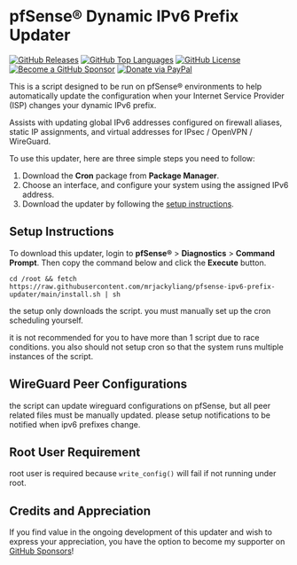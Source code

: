 pfSense® Dynamic IPv6 Prefix Updater
=====================================

[![GitHub Releases](https://img.shields.io/github/v/release/mrjackyliang/pfsense-ipv6-prefix-updater?style=flat-square&logo=github&logoColor=%23ffffff&color=%23b25da6)](https://github.com/mrjackyliang/pfsense-ipv6-prefix-updater/releases)
[![GitHub Top Languages](https://img.shields.io/github/languages/top/mrjackyliang/pfsense-ipv6-prefix-updater?style=flat-square&logo=php&logoColor=%23ffffff&color=%236688c3)](https://github.com/mrjackyliang/pfsense-ipv6-prefix-updater)
[![GitHub License](https://img.shields.io/github/license/mrjackyliang/pfsense-ipv6-prefix-updater?style=flat-square&logo=googledocs&logoColor=%23ffffff&color=%2348a56a)](https://github.com/mrjackyliang/pfsense-ipv6-prefix-updater/blob/main/LICENSE)
[![Become a GitHub Sponsor](https://img.shields.io/badge/github-sponsor-gray?style=flat-square&logo=githubsponsors&logoColor=%23ffffff&color=%23eaaf41)](https://github.com/sponsors/mrjackyliang)
[![Donate via PayPal](https://img.shields.io/badge/paypal-donate-gray?style=flat-square&logo=paypal&logoColor=%23ffffff&color=%23ce4a4a)](https://liang.nyc/paypal)

This is a script designed to be run on pfSense® environments to help automatically update the configuration when your Internet Service Provider (ISP) changes your dynamic IPv6 prefix.

Assists with updating global IPv6 addresses configured on firewall aliases, static IP assignments, and virtual addresses for IPsec / OpenVPN / WireGuard.

To use this updater, here are three simple steps you need to follow:
1. Download the **Cron** package from **Package Manager**.
2. Choose an interface, and configure your system using the assigned IPv6 address.
3. Download the updater by following the [setup instructions](#setup-instructions).

## Setup Instructions
To download this updater, login to **pfSense®** > **Diagnostics** > **Command Prompt**. Then copy the command below and click the **Execute** button.
```shell
cd /root && fetch https://raw.githubusercontent.com/mrjackyliang/pfsense-ipv6-prefix-updater/main/install.sh | sh
```
the setup only downloads the script. you must manually set up the cron scheduling yourself.

it is not recommended for you to have more than 1 script due to race conditions. you also should not setup cron so that the system runs multiple instances of the script.

## WireGuard Peer Configurations
the script can update wireguard configurations on pfSense, but all peer related files must be manually updated. please setup notifications to be notified when ipv6 prefixes change.

## Root User Requirement
root user is required because `write_config()` will fail if not running under root.

## Credits and Appreciation
If you find value in the ongoing development of this updater and wish to express your appreciation, you have the option to become my supporter on [GitHub Sponsors](https://github.com/sponsors/mrjackyliang)!
